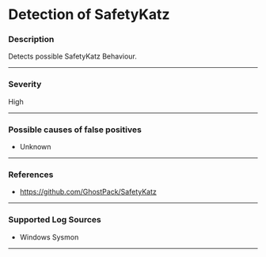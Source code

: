 # Detection of SafetyKatz
### Description

Detects possible SafetyKatz Behaviour.

-------------------
### Severity

High

-------------------
<!---
### Detailed Information

- Why is this alert triggered?
- What are the typical causes that generate this alert? (e.g. port scans, unusual file access activity, etc...)
- Which corroborating information should be looked up?
- Any supporting queries to get more information?
- Any supporting visualizations to get more information?

-------------------
--->
### Possible causes of false positives

- Unknown

-------------------
### References

- https://github.com/GhostPack/SafetyKatz

-------------------
### Supported Log Sources

- Windows Sysmon

-------------------
